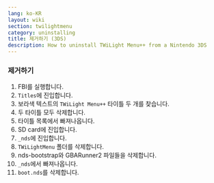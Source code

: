 ```yaml
---
lang: ko-KR
layout: wiki
section: twilightmenu
category: uninstalling
title: 제거하기 (3DS)
description: How to uninstall TWiLight Menu++ from a Nintendo 3DS
---
```


### 제거하기
1. FBI를 실행합니다.
1. `Titles`에 진입합니다.
1. 보라색 텍스트의 `TWiLight Menu++` 타이틀 두 개를 찾습니다.
1. 두 타이틀 모두 삭제합니다.
1. 타이틀 목록에서 빠져나옵니다.
1. SD card에 진입합니다.
1. `_nds`에 진입합니다.
1. `TWiLightMenu` 폴더를 삭제합니다.
1. nds-bootstrap와 GBARunner2 파일들을 삭제합니다.
1. `_nds`에서 빠져나옵니다.
1. `boot.nds`를 삭제합니다.
